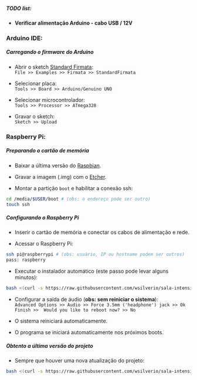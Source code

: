 ##### TODO list:
- **Verificar alimentação Arduino - cabo USB / 12V**

### Arduino IDE:

##### Carregando o firmware do Arduino

* Abrir o sketch [Standard Firmata](https://github.com/firmata/arduino/blob/master/examples/StandardFirmata/StandardFirmata.ino):  
`File >> Examples >> Firmata >> StandardFirmata`

* Selecionar placa:  
`Tools >> Board >> Arduino/Genuino UNO`

* Selecionar microcontrolador:  
`Tools >> Processor >> ATmega328`

* Gravar o sketch:  
`Sketch >> Upload`

### Raspberry Pi:

##### Preparando o cartão de memória

* Baixar a última versão do [Raspbian](https://www.raspberrypi.org/downloads/raspbian/).

* Gravar a imagem (.img) com o [Etcher](https://etcher.io/).

* Montar a partição `boot` e habilitar a conexão ssh:
```bash
cd /media/$USER/boot # (obs: o endereço pode ser outro)
touch ssh
```

##### Configurando o Raspberry Pi
* Inserir o cartão de memória e conectar os cabos de alimentação e rede.

* Acessar o Raspberry Pi:
```bash
ssh pi@raspberrypi # (obs: usuário, IP ou hostname podem ser outros)
pass: raspberry
```

* Executar o instalador automático (este passo pode levar alguns minutos):
```bash
bash <(curl -s https://raw.githubusercontent.com/wsilverio/sala-intensidade/master/autoinstall.sh)
```

* Configurar a saída de áudio (**obs: sem reiniciar o sistema**):  
`Advanced Options >> Audio >> Force 3.5mm ('headphone') jack >> Ok`  
`Finish >>  Would you like to reboot now? >> No`  

* O sistema reiniciará automaticamente.  
* O programa se iniciará automaticamente nos próximos boots.  

##### Obtento a última versão do projeto
* Sempre que houver uma nova atualização do projeto:
```bash
bash <(curl -s https://raw.githubusercontent.com/wsilverio/sala-intensidade/master/autoinstall.sh)
```
